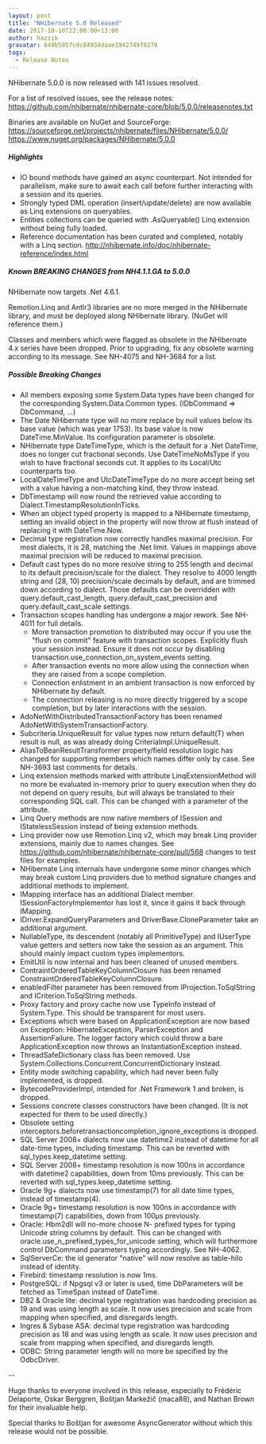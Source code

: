 ```yaml
---
layout: post
title: "NHibernate 5.0 Released"
date: 2017-10-10T22:00:00+13:00
author: hazzik
gravatar: 849b5057cdc84934daae1942749f0270
tags:
  - Release Notes
---
```

NHibernate 5.0.0 is now released with 141 issues resolved.

For a list of resolved issues, see the release notes:
https://github.com/nhibernate/nhibernate-core/blob/5.0.0/releasenotes.txt

Binaries are available on NuGet and SourceForge:
https://sourceforge.net/projects/nhibernate/files/NHibernate/5.0.0/
https://www.nuget.org/packages/NHibernate/5.0.0

##### Highlights #####
* IO bound methods have gained an async counterpart. Not intended for parallelism, make sure to await each call before further interacting with a session and its queries.
* Strongly typed DML operation (insert/update/delete) are now available as Linq extensions on queryables.
* Entities collections can be queried with .AsQueryable() Linq extension without being fully loaded.
* Reference documentation has been curated and completed, notably with a Linq section.
    http://nhibernate.info/doc/nhibernate-reference/index.html

##### Known BREAKING CHANGES from NH4.1.1.GA to 5.0.0 #####

NHibernate now targets .Net 4.6.1.

Remotion.Linq and Antlr3 libraries are no more merged in the NHibernate library, and must be deployed along NHibernate library. (NuGet will reference them.)

Classes and members which were flagged as obsolete in the NHibernate 4.x series have been dropped.
Prior to upgrading, fix any obsolete warning according to its message. See NH-4075 and NH-3684 for a list.

##### Possible Breaking Changes #####

* All members exposing some System.Data types have been changed for the corresponding System.Data.Common types. (IDbCommand => DbCommand, ...)
* The Date NHibernate type will no more replace by null values below its base value (which was year 1753).
    Its base value is now DateTime.MinValue. Its configuration parameter is obsolete.
* NHibernate type DateTimeType, which is the default for a .Net DateTime, does no longer cut fractional seconds. Use DateTimeNoMsType if you wish to have fractional seconds cut. It applies to its Local/Utc counterparts too.
* LocalDateTimeType and UtcDateTimeType do no more accept being set with a value having a non-matching kind, they throw instead.
* DbTimestamp will now round the retrieved value according to Dialect.TimestampResolutionInTicks.
* When an object typed property is mapped to a NHibernate timestamp, setting an invalid object in the property will now throw at flush instead of replacing it with DateTime.Now.
* Decimal type registration now correctly handles maximal precision. For most dialects, it is 28, matching the .Net limit. Values in mappings above maximal precision will be reduced to maximal precision.
* Default cast types do no more resolve string to 255 length and decimal to its default precision/scale for the dialect. They resolve to 4000 length string and (28, 10) precision/scale decimals by default, and are trimmed down according to dialect. Those defaults can be overridden with query.default_cast_length, query.default_cast_precision and query.default_cast_scale settings.
* Transaction scopes handling has undergone a major rework. See NH-4011 for full details.
  * More transaction promotion to distributed may occur if you use the "flush on commit" feature with transaction scopes. Explicitly flush your session instead. Ensure it does not occur by disabling transaction.use_connection_on_system_events setting.
  * After transaction events no more allow using the connection when they are raised from a scope completion.
  * Connection enlistment in an ambient transaction is now enforced by NHibernate by default.
  * The connection releasing is no more directly triggered by a scope completion, but by later interactions with the session.
* AdoNetWithDistributedTransactionFactory has been renamed AdoNetWithSystemTransactionFactory.
* Subcriteria.UniqueResult<T> for value types now return default(T) when result is null, as was already doing CriteriaImpl.UniqueResult<T>.
* AliasToBeanResultTransformer property/field resolution logic has changed for supporting members which names differ only by case. See NH-3693 last comments for details.
* Linq extension methods marked with attribute LinqExtensionMethod will no more be evaluated in-memory prior to query execution when they do not depend on query results, but will always be translated to their corresponding SQL call. This can be changed with a parameter of the attribute.
* Linq Query methods are now native members of ISession and IStatelessSession instead of being extension methods.
* Linq provider now use Remotion.Linq v2, which may break Linq provider extensions, mainly due to names changes. See https://github.com/nhibernate/nhibernate-core/pull/568 changes to test files for examples.
* NHibernate Linq internals have undergone some minor changes which may break custom Linq providers due to method signature changes and additional methods to implement.
* IMapping interface has an additional Dialect member. ISessionFactoryImplementor has lost it, since it gains it back through IMapping.
* IDriver.ExpandQueryParameters and DriverBase.CloneParameter take an additional argument.
* NullableType, its descendent (notably all PrimitiveType) and IUserType value getters and setters now take the session as an argument. This should mainly impact custom types implementors.
* EmitUtil is now internal and has been cleaned of unused members.
* ContraintOrderedTableKeyColumnClosure has been renamed ConstraintOrderedTableKeyColumnClosure.
* enabledFilter parameter has been removed from IProjection.ToSqlString and ICriterion.ToSqlString methods.
* Proxy factory and proxy cache now use TypeInfo instead of System.Type. This should be transparent for most users.
* Exceptions which were based on ApplicationException are now based on Exception: HibernateException, ParserException and AssertionFailure. The logger factory which could throw a bare ApplicationException now throws an InstantiationException instead.
* ThreadSafeDictionary class has been removed. Use System.Collections.Concurrent.ConcurrentDictionary instead.
* Entity mode switching capability, which had never been fully implemented, is dropped.
* BytecodeProviderImpl, intended for .Net Framework 1 and broken, is dropped.
* Sessions concrete classes constructors have been changed. (It is not expected for them to be used directly.)
* Obsolete setting interceptors.beforetransactioncompletion_ignore_exceptions is dropped.
* SQL Server 2008+ dialects now use datetime2 instead of datetime for all date-time types, including timestamp. This can be reverted with sql_types.keep_datetime setting.
* SQL Server 2008+ timestamp resolution is now 100ns in accordance with datetime2 capabilities, down from 10ms previously. This can be reverted with sql_types.keep_datetime setting.
* Oracle 9g+ dialects now use timestamp(7) for all date time types, instead of timestamp(4).
* Oracle 9g+ timestamp resolution is now 100ns in accordance with timestamp(7) capabilities, down from 100µs previously. 
* Oracle: Hbm2dll will no-more choose N- prefixed types for typing Unicode string columns by default.
    This can be changed with oracle.use_n_prefixed_types_for_unicode setting, which will furthermore control DbCommand parameters typing accordingly. See NH-4062.
* SqlServerCe: the id generator "native" will now resolve as table-hilo instead of identity.
* Firebird: timestamp resolution is now 1ms.
* PostgreSQL: if Npgsql v3 or later is used, time DbParameters will be fetched as TimeSpan instead of DateTime.
* DB2 & Oracle lite: decimal type registration was hardcoding precision as 19 and was using length as scale. It now uses precision and scale from mapping when specified, and disregards length.
* Ingres & Sybase ASA: decimal type registration was hardcoding precision as 18 and was using length as scale. It now uses precision and scale from mapping when specified, and disregards length.
* ODBC: String parameter length will no more be specified by the OdbcDriver.

--

Huge thanks to everyone involved in this release, especially to Frédéric Delaporte, Oskar Berggren, Boštjan Markežič (maca88), and Nathan Brown for their invaluable help.

Special thanks to Boštjan for awesome AsyncGenerator without which this release would not be possible.
